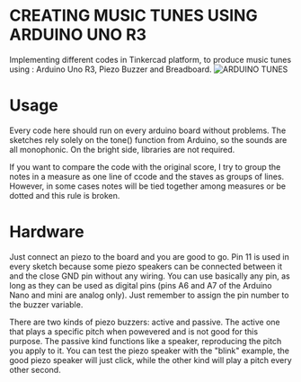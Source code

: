# CREATING MUSIC TUNES USING ARDUINO UNO R3
Implementing different codes in Tinkercad platform, to produce music tunes using : Arduino Uno R3, Piezo Buzzer and Breadboard.
![ARDUINO TUNES](https://user-images.githubusercontent.com/71587343/164964652-c6b7232c-ffde-4dc5-83b5-497d968c5511.png)
# Usage
Every code here should run on every arduino board without problems. The sketches rely solely on the tone() function from Arduino, so the sounds are all monophonic. On the bright side, libraries are not required.

If you want to compare the code with the original score, I try to group the notes in a measure as one line of ccode and the staves as groups of lines. However, in some cases notes will be tied together among measures or be dotted and this rule is broken.
# Hardware
Just connect an piezo to the board and you are good to go. Pin 11 is used in every sketch because some piezo speakers can be connected between it and the close GND pin without any wiring. You can use basically any pin, as long as they can be used as digital pins (pins A6 and A7 of the Arduino Nano and mini are analog only). Just remember to assign the pin number to the buzzer variable.

There are two kinds of piezo buzzers: active and passive. The active one that plays a specific pitch when powevered and is not good for this purpose. The passive kind functions like a speaker, reproducing the pitch you apply to it. You can test the piezo speaker with the "blink" example, the good piezo speaker will just click, while the other kind will play a pitch every other second.


